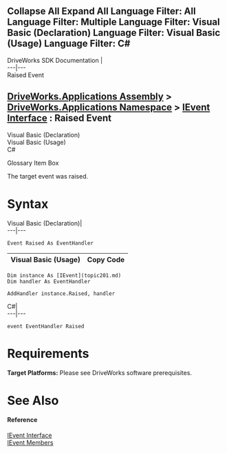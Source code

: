 Collapse All Expand All Language Filter: All  Language Filter: Multiple  Language Filter: Visual Basic (Declaration) Language Filter: Visual Basic (Usage) Language Filter: C#  
---  
DriveWorks SDK Documentation  |   
---|---  
Raised Event   
  
[DriveWorks.Applications Assembly](topic13.md) > [DriveWorks.Applications Namespace](topic16.md) > [IEvent Interface](topic201.md) : Raised Event  
---  
  
Visual Basic (Declaration)    
Visual Basic (Usage)    
C# 

Glossary Item Box

The target event was raised. 

# Syntax

Visual Basic (Declaration)|   
---|---  
      
    
    Event Raised As EventHandler  
  
Visual Basic (Usage)| Copy Code  
---|---  
      
    
    Dim instance As [IEvent](topic201.md)
    Dim handler As EventHandler
     
    AddHandler instance.Raised, handler  
  
C#|   
---|---  
      
    
    event EventHandler Raised  
  
# Requirements

**Target Platforms:** Please see DriveWorks software prerequisites.

# See Also

#### Reference

[IEvent Interface](topic201.md)   
[IEvent Members](topic202.md)


